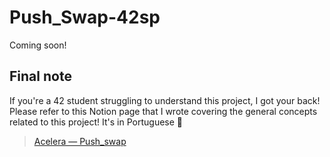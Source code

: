 # Push_Swap-42sp

Coming soon!

## Final note
If you're a 42 student struggling to understand this project, I got your back! Please refer to this Notion page that I wrote covering the general concepts related to this project! It's in Portuguese :cactus:

> [Acelera — Push_swap](https://rodsmade.notion.site/Acelera-Push_swap-083ab844f9b44456a176e4e4c875bc73)
